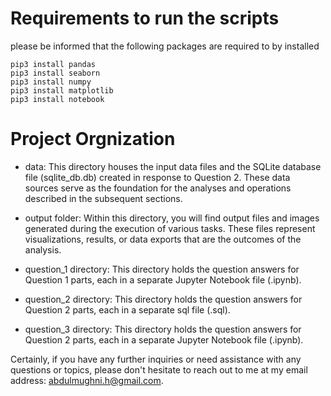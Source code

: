 
# Requirements to run the scripts
please be informed that the following packages are required to by installed
```
pip3 install pandas
pip3 install seaborn
pip3 install numpy
pip3 install matplotlib
pip3 install notebook

```
# Project Orgnization

- data: This directory houses the input data files and the SQLite database file (sqlite_db.db) created in response to Question 2. These data sources serve as the foundation for the analyses and operations described in the subsequent sections.

- output folder: Within this directory, you will find output files and images generated during the execution of various tasks. These files represent visualizations, results, or data exports that are the outcomes of the analysis.

- question_1 directory: This directory holds the question answers for Question 1 parts, each in a separate Jupyter Notebook file (.ipynb).

- question_2 directory: This directory holds the question answers for Question 2 parts, each in a separate sql file (.sql).

- question_3 directory: This directory holds the question answers for Question 2 parts, each in a separate Jupyter Notebook file (.ipynb).









Certainly, if you have any further inquiries or need assistance with any questions or topics, please don't hesitate to reach out to me at my email address: abdulmughni.h@gmail.com.
